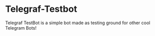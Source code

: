 # Telegraf-Testbot
Telegraf TestBot is a simple bot made as testing ground for other cool Telegram Bots!
